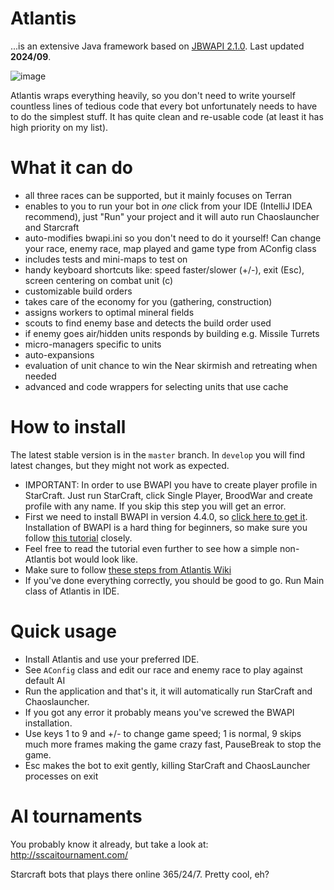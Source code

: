 # Atlantis
...is an extensive Java framework based on [JBWAPI 2.1.0](https://github.com/JavaBWAPI/JBWAPI). Last updated **2024/09**.

![image](https://github.com/user-attachments/assets/14be34c7-5b0f-4dd8-a9a8-132904fc5f16)

Atlantis wraps everything heavily, so you don't need to write yourself countless lines of tedious code that every bot unfortunately needs to have to do the simplest stuff. It has quite clean and re-usable code (at least it has high priority on my list). 

# What it can do
- all three races can be supported, but it mainly focuses on Terran
- enables to you to run your bot in *one* click from your IDE (IntelliJ IDEA recommend), just "Run" your project and it will auto run Chaoslauncher and Starcraft
- auto-modifies bwapi.ini so you don't need to do it yourself! Can change your race, enemy race, map played and game type from AConfig class
- includes tests and mini-maps to test on
- handy keyboard shortcuts like: speed faster/slower (+/-), exit (Esc), screen centering on combat unit (c)
- customizable build orders
- takes care of the economy for you (gathering, construction)
- assigns workers to optimal mineral fields
- scouts to find enemy base and detects the build order used
- if enemy goes air/hidden units responds by building e.g. Missile Turrets
- micro-managers specific to units
- auto-expansions
- evaluation of unit chance to win the Near skirmish and retreating when needed
- advanced and code wrappers for selecting units that use cache

# How to install
The latest stable version is in the `master` branch. In `develop` you will find latest changes, but they might not work as expected.

* IMPORTANT: In order to use BWAPI you have to create player profile in StarCraft. Just run StarCraft, click Single Player, BroodWar and create profile with any name. If you skip this step you will get an error.
* First we need to install BWAPI in version 4.4.0, so [click here to get it](https://github.com/bwapi/bwapi/releases/download/v4.4.0/BWAPI_Setup.exe). Installation of BWAPI is a hard thing for beginners, so make sure you follow [this tutorial](http://sscaitournament.com/index.php?action=tutorial) closely.
* Feel free to read the tutorial even further to see how a simple non-Atlantis bot would look like.
* Make sure to follow [these steps from Atlantis Wiki](https://github.com/Ravaelles/Atlantis/wiki)
* If you've done everything correctly, you should be good to go. Run Main class of Atlantis in IDE.

# Quick usage
- Install Atlantis and use your preferred IDE.
- See `AConfig` class and edit our race and enemy race to play against default AI
- Run the application and that's it, it will automatically run StarCraft and Chaoslauncher.
- If you got any error it probably means you've screwed the BWAPI installation.
- Use keys 1 to 9 and +/- to change game speed; 1 is normal, 9 skips much more frames making the game crazy fast, PauseBreak to stop the game.
- Esc makes the bot to exit gently, killing StarCraft and ChaosLauncher processes on exit

# AI tournaments
You probably know it already, but take a look at: http://sscaitournament.com/

Starcraft bots that plays there online 365/24/7. Pretty cool, eh?
